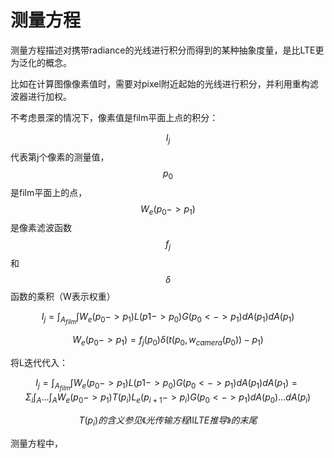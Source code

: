 # 测量方程

测量方程描述对携带radiance的光线进行积分而得到的某种抽象度量，是比LTE更为泛化的概念。


比如在计算图像像素值时，需要对pixel附近起始的光线进行积分，并利用重构滤波器进行加权。

不考虑景深的情况下，像素值是film平面上点的积分：

$$I_j$$ 代表第j个像素的测量值，$$p_0$$是film平面上的点，$$W_e(p_0 -> p_1)$$是像素滤波函数$$f_j$$和$$\delta$$函数的乘积（W表示权重）

$$I_j = \int_{A_{film}} \int W_e(p_0 -> p_1) L(p1 -> p_0) G(p_0 <-> p_1) dA(p_1) dA(p_1)$$

$$W_e(p_0 -> p_1) = f_j(p_0) \delta(t(p_0,w_{camera}(p_0)) - p_1)$$

将L迭代代入：

$$I_j = \int_{A_{film}} \int W_e(p_0 -> p_1) L(p1 -> p_0) G(p_0 <-> p_1) dA(p_1) dA(p_1) = \Sigma_i \int_A ... \int_A W_e(p_0 -> p_1) T(p_i) L_e(p_{i+1} -> p_i) G(p_0 <-> p_1) dA(p_0) ... dA(p_i)  $$

$$T(p_i) 的含义参见《光传输方程Ⅱ LTE推导》的末尾$$

测量方程中，